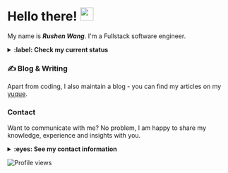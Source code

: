 # Hello there! <img src="https://raw.githubusercontent.com/MartinHeinz/MartinHeinz/master/wave.gif" width="30px">

My name is ***Rushen Wang***. I'm a Fullstack software engineer. 
<details close>
<summary><strong>:label: Check my current status</strong></summary>

- :man_scientist: Trying to become a programming master.
- :books: Have been studying hard.
- :thinking: I am currently working as a backend developer.
- :computer: Thinking, Coding, Writing

<p align="center">
<img height="200" src="https://github-readme-stats.vercel.app/api?username=dovics&count_private=true&show_icons=true"/>
<img height="200" src="https://github-readme-stats.vercel.app/api/top-langs/?username=dovics&hide=html,jupyter+notebook&count_private=true&show_icons=true"/>
</p>

</details>

### &#x270d; Blog & Writing

Apart from coding, I also maintain a blog - you can find my articles on my [yuque](https://www.yuque.com/dovics).

### Contact

Want to communicate with me? No problem, I am happy to share my knowledge, experience and insights with you.

<details close>
<summary><strong>:eyes: See my contact information</strong></summary>

- GitHub - [@dovics](https://github.com/dovics)
- Yuque - [@dovics](https://yuque.com/dovics)
- WeChat - wangrs1999
- Twitter - [@wangrushen](https://twitter.com/wangrushen)
- Email - <wrs369@88.com>

</details>

![Profile views](https://gpvc.arturio.dev/dovics)
